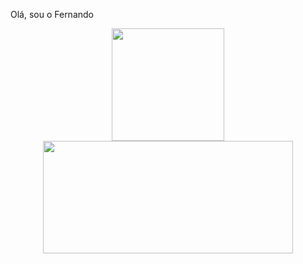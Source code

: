 Olá, sou o Fernando
<div align="center">
  <a href="https://github.com/fernandobanhos">
  <img height="180em" src="https://github-readme-stats.vercel.app/api?username=fernandobanhos&show_icons=true&theme=dracula&include_all_commits=true&count_private=true"/>
  <img height="180em" width="400em" src="https://github-readme-stats.vercel.app/api/top-langs/?username=fernandobanhos&layout=compact&langs_count=7&theme=dracula"/>
</div>
